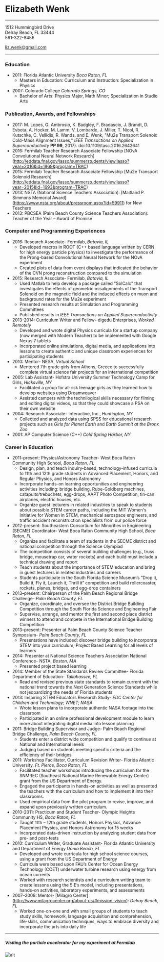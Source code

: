 # Elizabeth Wenk
***

1512 Hummingbird Drive                                                          
Delray Beach, FL 33444                                                          
561-322-8456

liz.wenk@gmail.com

***

### Education
- 2011: Florida Atlantic University *Boca Raton, FL*
    - Masters in Education: Curriculum and Instruction: Specialization in Physics
- 2007: Colorado College *Colorado Springs, CO*
    - Bachelor of Arts: Physics Major, Math Minor; Specialization in Studio Arts

### Publication, Awards, and Fellowships
- 2017: M. Lopes, G. Ambrosio, K. Badgley, F. Bradascio, J. Brandt, D. Evbota, A. Hocker, M. Lamm, V. Lombardo, J. Miller, T. Nicol, R. Kutschke, C. Vellidis, R. Wands, and E. Wenk, "Mu2e Transport Solenoid Cold-Mass Alignment Issues," *IEEE Transactions on Applied Superconductivity* **PP 99**, 2017). doi:10.1109/tasc.2016.2642641 
- 2016: Fermilab Teacher Research Associate Fellowship [NOvA Convolutional Neural Network Research] (http://eddata.fnal.gov/lasso/summerstudents/view.lasso?year=2016&id=1869&program=TRAC)
- 2015: Fermilab Teacher Research Associate Fellowship [Mu2e Transport Solenoid Research] (http://eddata.fnal.gov/lasso/summerstudents/view.lasso?year=2015&id=1693&program=TRAC)
- 2013: NSTA (National Science Teachers Association): [Maitland P. Simmons Memorial Award] (https://www.nsta.org/about/pressroom.aspx?id=59911) for New Teachers
- 2013: PBCSEA (Palm Beach County Science Teachers Association): Teacher of the Year – Award of Promise


### Computer and Programming Experiences
- 2016: Research Associate- Fermilab, *Batavia, IL*
    - Developed macros in ROOT (C++ based language written by CERN for high energy particle physics) to investigate the performance of the Prong-based Convolutional Neural Network for the NOvA experiment
    - Created plots of data from event displays that indicated the behavior of the CVN prong reconstruction compared to the simulation
- 2015: Research Associate- Fermilab, *Batavia, IL*
    - Used Matlab to help develop a package called "SolCalc" that investigates the effects of geometric misalignments of the Transport Solenoid on the magnetic field and the induced effects on muon and background rates for the Mu2e experiment
    - Presented research results at Simulation and Programming Committees
    - Published results in *IEEE Transactions on Applied Superconductivity* 
- 2013-2014: Curriculum Writer and Fellow- digedu Enterprises, *Worked Remotely*
    - Developed and wrote digital Physics curricula for a startup company (now merged with Modern Teacher) to be implemented with Google Nexus 7 tablets
    - Incorporated online simulations, digital media, and applications into lessons to create authentic and unique classroom experiences for participating students
- 2010: Mentor- NESA, *Virtual School*
    - Mentored 7th grade girls from Athens, Greece to successfully complete virtual science fair projects for an international competition
- 2005: Lab Assistant- Hofstra University Summer Technology Camp for Girls, *Hicksville, NY*
    - Facilitated a group for at-risk teenage girls as they learned how to develop websites using Dreamweaver
    - Assisted campers with the technilogical skills necessary for filming and editing digital videos, so that they could showcase a PSA on their own website
- 2004: Research Associate- Interactive, Inc., *Huntington, NY*
    - Collected and analyzed data using SPSS for educational research projects such as *Girls for Planet Earth* and *Earth Summit at the Bronx Zoo*
- 2001: AP Computer Science (C++) *Cold Spring Harbor, NY*

### Career in Education
- 2011–present: Physics/Astronomy Teacher- West Boca Raton Community High School, *Boca Raton, FL*
    - Design, plan, and teach inquiry-based, technology-infused curricula to 11th and 12th grade students in Advanced Placement, Honors, and Regular Physics, and Honors Astronomy
    - Incorporate hands-on learning opportunities and engineering activities including: bridge building, Rube-Goldberg machines, catapults/trebuchets, egg-drops, AAPT Photo Competition, tin-can airplanes, electric houses, etc.
    - Organize guest lecturers in related industries to speak to students about possible STEM career paths, including the MIT Women's Initiative for Women in STEM, mechanical aerospace engineers, and traffic accident reconstruction specialists from our police force
- 2012-present: Southeastern Consortium for Minorities in Engineering (SECME) Coordinator- West Boca Raton Community High School, *Boca Raton, FL*
    - Organize and facilitate a team of students in the SECME district and national competition through the Science Olympiad
    - The competition consists of several building challenges (e.g., truss bridge, mousetrap car, water rockets) and each build must include a technical drawing and report
    - Teach students about the importance of STEM education and bring in guest lecturers in related industries and careers
    - Students participate in the South Florida Science Museum’s “Drop it, Build it, Fly it, Launch it, Thrill it” competition and build rollercoaster, rockets, planes, bridges, and egg-drop containers
- 2013–present: Chairperson of the Palm Beach Regional Bridge Challenge- *Palm Beach County, FL*
    - Organize, coordinate, and oversee the District Bridge Building Competition through the South Florida Science and Engineering Fair
    - Supervise, arrange, and mentor the first and second place district winners to attend and compete in the International Bridge Building Competition
- 2013–present: Presenter at Palm Beach County Science Teacher Symposium- *Palm Beach County, FL*
    - Presentations have included: discover bridge building to incorporate STEM into your curriculum, Project Based Learning for all levels of learners
- 2014: Presenter at National Science Teachers Association National Conference- NSTA, *Boston, MA*
    - Presented project based learning
- 2014: Member of the State Standards Review Committee- Florida Department of Education- *Tallahassee, FL*
    - Read and revised previous state standards to remain current with the national trend towards the Next Generation Science Standards while not jeopardizing the needs of Florida students
- 2013: Inspiring STEM Educators Research Study- *EDC Center for Children and Technology; WNET; NASA*
    - Wrote lesson plans to incorporate authentic NASA footage into the classroom 
    - Participated in an online professional development module to learn more about integrating digital media into lesson planning
- 2011: Bridge Building Supervisor and Judge- Palm Beach Regional Bridge Challenge, *Palm Beach County, FL*
    - Students enter a district wide competition and qualify to continue at National and International levels
    - Judging based on students meeting specific criteria and the efficiency of their bridges
- 2011: Workshop Facilitator, Curriculum Revision Writer- Florida Atlantic University, *Ft. Pierce, Boca Raton, FL*
    - Facilitated teacher workshops introducing the curriculum for the SNMREC (Southeast National Marine Renewable Energy Center) grant from the US Department of Energy.  
    - Engaged the participants in hands-on activities as well as presented the teachers with the curriculum and how to implement it into their classrooms.
    - Used empirical data from the pilot program to revise, improve, and expand upon previously written curriculum.
- 2010-2011: Practicum and Student Teacher- Olympic Heights Community HS, *Boca Raton, FL*
    - Taught 11th – 12th grade students, Honors Physics, Advance Placement Physics, and Honors Astronomy for 15 weeks
    - Incorporated data-driven instruction by analyzing student data from pre- and post-tests
- 2010: Curriculum Writer, Graduate Assistant- Florida Atlantic University and Department of Energy *Dania Beach, FL*
    - Developed and wrote curricula for high school science courses, using a grant from the US Department of Energy  
    - Curricula were based upon FAU’s Center for Ocean Energy Technology (COET) underwater turbine research using energy from ocean currents  
    - Worked with research scientists and a curriculum writing team to create lessons using the 5 E’s model, including presentations, hands-on activities, laboratory experiments, and assessments
- 2007–2009: Mentor- [Milagro Center] (http://www.milagrocenter.org/about-us/#mission-vision): *Delray Beach, FL*
    - Worked one-on-one and with small groups of students to teach study skills, homework, language acquisition and comprehension, life-skills, communication techniques, ways to embrace diversity and incorporate the arts into daily life

***
##### Visiting the particle accelerator for my experiment at Fermilab
![alt](http://news.fnal.gov/wp-content/uploads/2016/09/Liz_Wenk.jpeg)

